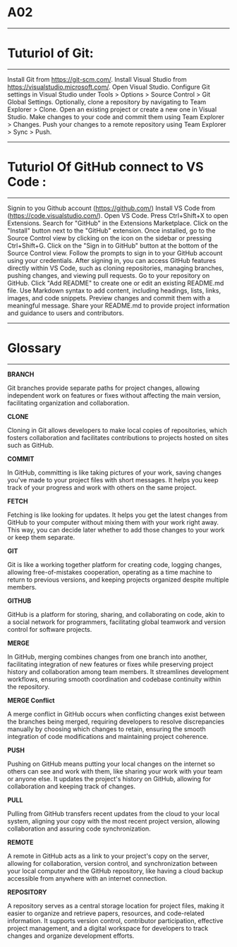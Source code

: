 # A02

---

# Tuturiol of Git:

---

Install Git from https://git-scm.com/.
Install Visual Studio from https://visualstudio.microsoft.com/.
Open Visual Studio.
Configure Git settings in Visual Studio under Tools > Options > Source Control > Git Global Settings.
Optionally, clone a repository by navigating to Team Explorer > Clone.
Open an existing project or create a new one in Visual Studio.
Make changes to your code and commit them using Team Explorer > Changes.
Push your changes to a remote repository using Team Explorer > Sync > Push.

---

# Tuturiol Of GitHub connect to VS Code :

---

Signin to you Github account (https://github.com/)
Install VS Code from (https://code.visualstudio.com/).
Open VS Code.
Press Ctrl+Shift+X to open Extensions.
Search for "GitHub" in the Extensions Marketplace.
Click on the "Install" button next to the "GitHub" extension.
Once installed, go to the Source Control view by clicking on the icon on the sidebar or pressing Ctrl+Shift+G.
Click on the "Sign in to GitHub" button at the bottom of the Source Control view.
Follow the prompts to sign in to your GitHub account using your credentials.
After signing in, you can access GitHub features directly within VS Code, such as cloning repositories, managing branches, pushing changes, and viewing pull requests.
Go to your repository on GitHub.
Click "Add README" to create one or edit an existing README.md file.
Use Markdown syntax to add content, including headings, lists, links, images, and code snippets.
Preview changes and commit them with a meaningful message.
Share your README.md to provide project information and guidance to users and contributors.

---

# Glossary

---

**BRANCH**<br>

Git branches provide separate paths for project changes, allowing independent work on features or fixes without affecting the main version, facilitating organization and collaboration.

**CLONE** <br>

Cloning in Git allows developers to make local copies of repositories, which fosters collaboration and facilitates contributions to projects hosted on sites such as GitHub.

**COMMIT**<br>

In GitHub, committing is like taking pictures of your work, saving changes you've made to your project files with short messages. It helps you keep track of your progress and work with others on the same project.

**FETCH**<br>

Fetching is like looking for updates. It helps you get the latest changes from GitHub to your computer without mixing them with your work right away. This way, you can decide later whether to add those changes to your work or keep them separate.

**GIT**<br>

Git is like a working together platform for creating code, logging changes, allowing free-of-mistakes cooperation, operating as a time machine to return to previous versions, and keeping projects organized despite multiple members.

**GITHUB**<br>

GitHub is a platform for storing, sharing, and collaborating on code, akin to a social network for programmers, facilitating global teamwork and version control for software projects.

**MERGE**<br>

In GitHub, merging combines changes from one branch into another, facilitating integration of new features or fixes while preserving project history and collaboration among team members. It streamlines development workflows, ensuring smooth coordination and codebase continuity within the repository.

**MERGE Conflict**<br>

A merge conflict in GitHub occurs when conflicting changes exist between the branches being merged, requiring developers to resolve discrepancies manually by choosing which changes to retain, ensuring the smooth integration of code modifications and maintaining project coherence.

**PUSH**<br>

Pushing on GitHub means putting your local changes on the internet so others can see and work with them, like sharing your work with your team or anyone else. It updates the project's history on GitHub, allowing for collaboration and keeping track of changes.

**PULL**<br>

Pulling from GitHub transfers recent updates from the cloud to your local system, aligning your copy with the most recent project version, allowing collaboration and assuring code synchronization.

**REMOTE**<br>

A remote in GitHub acts as a link to your project's copy on the server, allowing for collaboration, version control, and synchronization between your local computer and the GitHub repository, like having a cloud backup accessible from anywhere with an internet connection.

**REPOSITORY**<br>

A repository serves as a central storage location for project files, making it easier to organize and retrieve papers, resources, and code-related information. It supports version control, contributor participation, effective project management, and a digital workspace for developers to track changes and organize development efforts.

```
































































```
